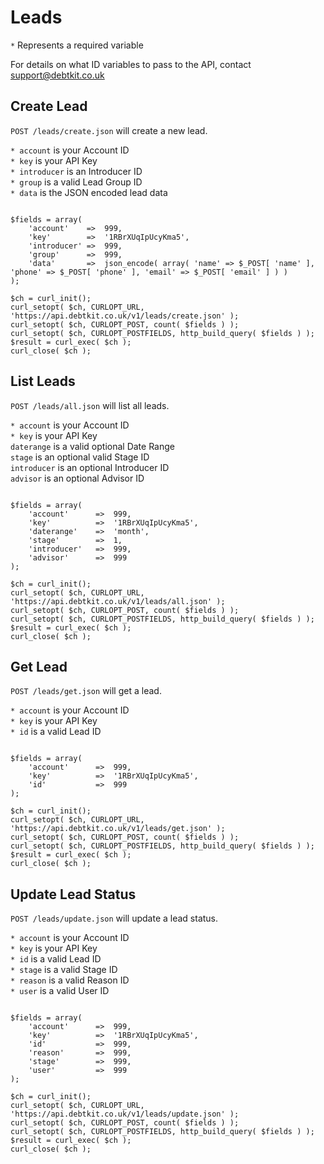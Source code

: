 Leads
=======

`*` Represents a required variable

For details on what ID variables to pass to the API, contact [support@debtkit.co.uk](mailto:support@debtkit.co.uk)

## Create Lead ##

`POST /leads/create.json` will create a new lead.

`* account` is your Account ID<br />
`* key` is your API Key<br />
`* introducer` is an Introducer ID<br />
`* group` is a valid Lead Group ID<br />
`* data` is the JSON encoded lead data

```
	
$fields = array(
    'account'    =>  999,
    'key'        =>  '1RBrXUqIpUcyKma5',
    'introducer' =>  999,
    'group'      =>  999,
    'data'       =>  json_encode( array( 'name' => $_POST[ 'name' ], 'phone' => $_POST[ 'phone' ], 'email' => $_POST[ 'email' ] ) )
);

$ch = curl_init();
curl_setopt( $ch, CURLOPT_URL, 'https://api.debtkit.co.uk/v1/leads/create.json' );
curl_setopt( $ch, CURLOPT_POST, count( $fields ) );
curl_setopt( $ch, CURLOPT_POSTFIELDS, http_build_query( $fields ) );
$result = curl_exec( $ch );
curl_close( $ch );

```


## List Leads ##

`POST /leads/all.json` will list all leads.

`* account` is your Account ID<br />
`* key` is your API Key<br />
`daterange` is a valid optional Date Range<br />
`stage` is an optional valid Stage ID<br />
`introducer` is an optional Introducer ID<br />
`advisor` is an optional Advisor ID

```
	
$fields = array(
    'account'      =>  999,
    'key'          =>  '1RBrXUqIpUcyKma5',
    'daterange'    =>  'month',
    'stage'        =>  1,
    'introducer'   =>  999,
    'advisor'      =>  999
);

$ch = curl_init();
curl_setopt( $ch, CURLOPT_URL, 'https://api.debtkit.co.uk/v1/leads/all.json' );
curl_setopt( $ch, CURLOPT_POST, count( $fields ) );
curl_setopt( $ch, CURLOPT_POSTFIELDS, http_build_query( $fields ) );
$result = curl_exec( $ch );
curl_close( $ch );

```

## Get Lead ##

`POST /leads/get.json` will get a lead.

`* account` is your Account ID<br />
`* key` is your API Key<br />
`* id` is a valid Lead ID

```
	
$fields = array(
    'account'      =>  999,
    'key'          =>  '1RBrXUqIpUcyKma5',
    'id'           =>  999
);

$ch = curl_init();
curl_setopt( $ch, CURLOPT_URL, 'https://api.debtkit.co.uk/v1/leads/get.json' );
curl_setopt( $ch, CURLOPT_POST, count( $fields ) );
curl_setopt( $ch, CURLOPT_POSTFIELDS, http_build_query( $fields ) );
$result = curl_exec( $ch );
curl_close( $ch );

```

## Update Lead Status ##

`POST /leads/update.json` will update a lead status.

`* account` is your Account ID<br />
`* key` is your API Key<br />
`* id` is a valid Lead ID<br />
`* stage` is a valid Stage ID<br />
`* reason` is a valid Reason ID<br />
`* user` is a valid User ID

```
	
$fields = array(
    'account'      =>  999,
    'key'          =>  '1RBrXUqIpUcyKma5',
    'id'           =>  999,
    'reason'       =>  999,
    'stage'        =>  999,
    'user'         =>  999
);

$ch = curl_init();
curl_setopt( $ch, CURLOPT_URL, 'https://api.debtkit.co.uk/v1/leads/update.json' );
curl_setopt( $ch, CURLOPT_POST, count( $fields ) );
curl_setopt( $ch, CURLOPT_POSTFIELDS, http_build_query( $fields ) );
$result = curl_exec( $ch );
curl_close( $ch );

```

